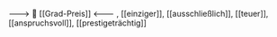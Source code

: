 ---> 💸 [[Grad-Preis]] <---
, [[einziger]], [[ausschließlich]], [[teuer]], [[anspruchsvoll]], [[prestigeträchtig]]